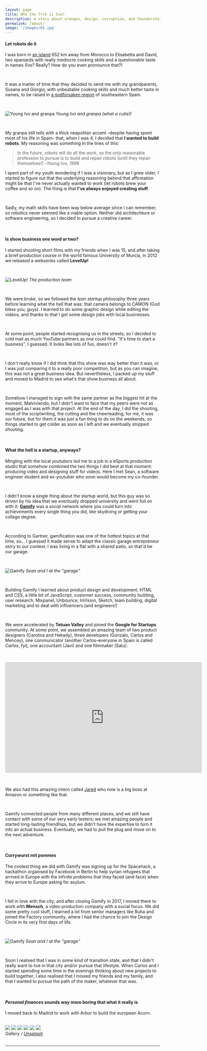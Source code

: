```yaml
---
layout: page
title: Who the f*ck is Ivo?
description: A story about oranges, design, corruption, and thunderstorms
permalink: /about/
image: '/images/01.jpg'
---
```


#### Let robots do it

I was born in [an island](https://unsplash.com/photos/BghGseQbAkA) 652 km away from Morocco to Elisabetta and David, two spaniards with really mediocre cooking skills and a questionable taste in names (Ivo? Really? How do you even pronounce that?)

<br>

It was a matter of time that they decided to send me with my grandparents, Susana and Giorgio,  with unbeatable cooking skills and much better taste in names, to be raised in [a godforsaken region](https://es.wikipedia.org/wiki/Murcia) of southeastern Spain.

<br>

![Young Ivo and granpa]({{site.baseurl}}/images/about/granpa-and-ivo.jpg)
*Young Ivo and granpa (what a cutie!)*

<br>

My granpa still tells with a thick neapolitan accent –despite having spent most of his life in Spain– that, when I was 4, I decided that <strong>I wanted to build robots</strong>. My reasoning was something in the lines of this:

> In the future, robots will do all the work, so the only reasonable profession to pursue is to build and repair robots (until they repair themselves!)
–<i>Young Ivo, 1998</i>

<!-- (Yes, I'm quoting myself. This is <i>my</i> website, isn't it?)

<br> -->

I spent part of my youth wondering if I was a visionary, but as I grew older, I started to figure out that the underlying reasoning behind that affirmation might be that I've never actually wanted to work (let robots brew your coffee and so on). The thing is that <strong>I've always enjoyed creating stuff</strong>. 

<br>

Sadly, my math skills have been way below average since I can remember, so robotics never seemed like a viable option. Neither did architechture or software engineering, so I decided to pursue a creative career.

<br>

#### Is show business one word or two?

I started shooting short films with my friends when I was 15, and after taking a brief production course in the world famous University of Murcia, in 2012 we released a webseries called <strong>LevelUp!</strong>

<br>

![LevelUp!]({{site.baseurl}}/images/about/02.jpeg)
*The production team*

<br>

We were broke, so we followed the <i>lean startup</i> philosophy three years before learning what the hell that was: that camera belongs to CAMON (God bless you, guys). I learned to do some graphic design while editing the videos, and thanks to that I got some design jobs with local businesses.

<br>

At some point, people started recognising us in the streets, so I decided to cold mail as much YouTube partners as one could find. "It's time to start a business", I guessed. It looks like lots of fun, doesn't it?

<br>

I don't really know if I did think that this show was way better than it was, or I was just comparing it to a really poor competition, but as you can imagine, this was not a great business idea. But nevertheless, I packed up my stuff and moved to Madrid to see what's that show business all about.

<br>

Somehow I managed to sign with the same partner as the biggest hit at the moment, Malviviendo, but I didn't want to face that my peers were not as engaged as I was with that project. At the end of the day, I did the shooting, most of the scriptwriting, the cutting and the cheerleading; for me, it was <i>our</i> future, but for them it was just a fun thing to do on the weekends, so things started to get colder as soon as I left and we eventually stopped shooting.

<br>

#### What the hell is a startup, anyways?

Mingling with the local <i>youtubers</i> led me to a job in a eSports production studio that somehow combined the two things I did best at that moment: producing video and designing stuff for videos. Here I met Sean, a software engineer student and ex-youtuber who soon would become my co-founder.

<br>

I didn't know a single thing about the startup world, but this guy was so driven by his idea that we eventually dropped university and went full on with it: <a href="gamify"><strong>Gamify</strong></a> was a social network where you could turn into achievements every single thing you did, like skydiving or getting your college degree.

<br>

According to Gartner, gamification was one of the hottest topics at that time, so... I guessed it made sense to adapt the classic garage entrepreneur story to our context: I was living in a flat with a shared patio, so that'd be our garage.

<br>

![Gamify]({{site.baseurl}}/images/about/gamify.jpg)
*Sean and I at the "garage"*

<br>

Building Gamify I learned about product design and development, HTML and CSS, a little bit of JavaScript, customer success, community building, user research, Mixpanel, Unbounce, InVision, Sketch, team building, digital marketing and to deal with influencers (and engineers!)

<br>

We were accelerated by <strong>Tetuan Valley</strong> and joined the <strong>Google for Startups</strong> community. At some point, we assembled an amazing team of two product designers (Carolina and Hekady), three developers (Gonzalo, Carlos and Mencey), one communicator (another Carlos–everyone in Spain is called <i>Carlos</i>, fyi), one accountant (Javi) and one filmmaker (Satu). 

<br>

<p><iframe src="https://www.youtube.com/watch?v=16gTCYtD5UA&feature=youtu.be" width="640" height="360" frameborder="0" allowfullscreen></iframe></p>

<br>

We also had this amazing intern called <a href="https://www.linkedin.com/in/jared-penner-b534a8143/">Jared</a> who now is a big boss at Amazon or something like that.

<br>

Gamify connected people from many different places, and we still have contact with some of our very early testers; we met amazing people and started long-lasting friendhips, but we didn't have the expertise to turn it into an actual business. Eventually, we had to pull the plug and move on to the next adventure.

<br>

#### Currywurst mit pommes

The coolest thing we did with Gamify was signing up for the Spacehack, a hackathon organised by Facebook in Berlin to help syrian refugees that arrived in Europe with the infinite problems that they faced (and face) when they arrive to Europe asking for asylum.

<br>

I fell in love with the city, and after closing Gamify in 2017, I moved there to work with <strong>Mensch</strong>, a video production company with a social focus. We did some pretty cool stuff, I learned a lot from senior managers like Ruha and joined the Factory community, where I had the chance to join the Design Circle in its very first days of life.

<br>

![Gamify]({{site.baseurl}}/images/about/gamify.jpg)
*Sean and I at the "garage"*

<br>

Soon I realised that I was in some kind of transition state, and that I didn't really want to live in that city and/or pursue that lifestyle. When Carlos and I started spending some time in the evenings thinking about new projects to build together, I also realised that I missed my friends and my family, and that I wanted to pursue the path of the maker, whatever that was.

<br>

#### <i>Personal finances</i> sounds way more boring that what it really is

I moved back to Madrid to work with Arbor to build the european Acorn.

<br>

<div class="gallery-box">
  <div class="gallery">
    <img src="/images/09.jpg">
    <img src="/images/06.jpg">
    <img src="/images/03.jpg">
    <img src="/images/08.jpg">
    <img src="/images/05.jpg">
    <img src="/images/11.jpg">
  </div>
  <em>Gallery / <a href="https://unsplash.com/" target="_blank">Unsplash</a></em>
</div>

<br>

***